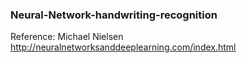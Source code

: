 ### Neural-Network-handwriting-recognition
Reference: Michael Nielsen http://neuralnetworksanddeeplearning.com/index.html
